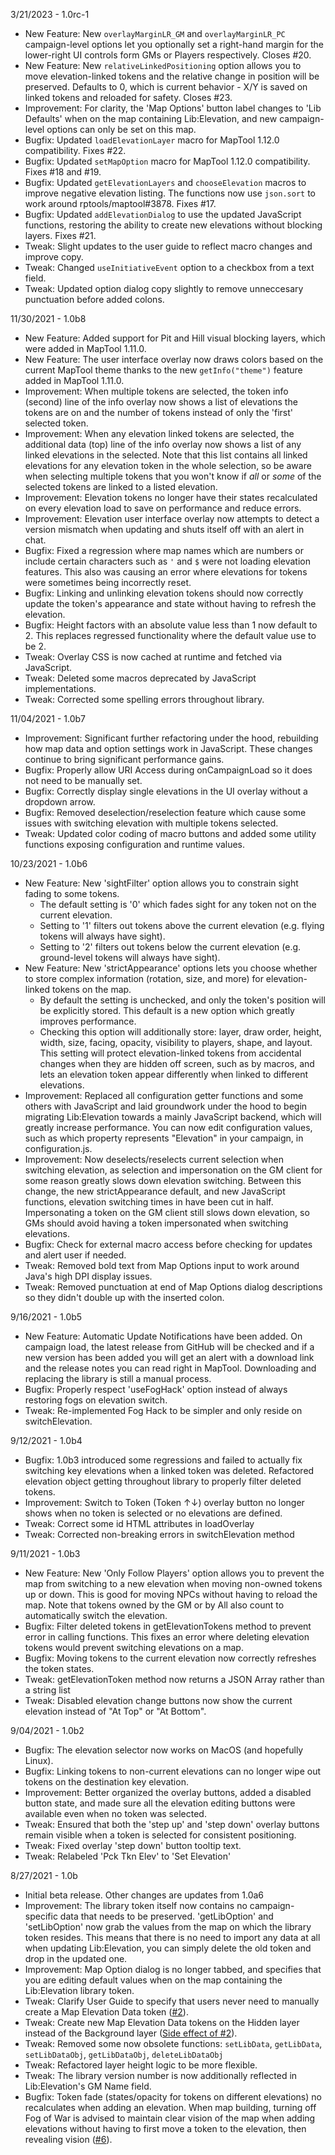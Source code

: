 3/21/2023 - 1.0rc-1
- New Feature: New `overlayMarginLR_GM` and `overlayMarginLR_PC` campaign-level options let you optionally set a right-hand margin for the lower-right UI controls form GMs or Players respectively. Closes #20.
- New Feature: New `relativeLinkedPositioning` option allows you to move elevation-linked tokens and the relative change in position will be preserved. Defaults to 0, which is current behavior - X/Y is saved on linked tokens and reloaded for safety. Closes #23.
- Improvement: For clarity, the 'Map Options' button label changes to 'Lib Defaults' when on the map containing Lib:Elevation, and new campaign-level options can only be set on this map.
- Bugfix: Updated `loadElevationLayer` macro for MapTool 1.12.0 compatibility. Fixes #22.
- Bugfix: Updated `setMapOption` macro for MapTool 1.12.0 compatibility. Fixes #18 and #19.
- Bugfix: Updated `getElevationLayers` and `chooseElevation` macros to improve negative elevation listing. The functions now use `json.sort` to work around rptools/maptool#3878. Fixes #17.
- Bugfix: Updated `addElevationDialog` to use the updated JavaScript functions, restoring the ability to create new elevations without blocking layers. Fixes #21.
- Tweak: Slight updates to the user guide to reflect macro changes and improve copy.
- Tweak: Changed `useInitiativeEvent` option to a checkbox from a text field.
- Tweak: Updated option dialog copy slightly to remove unneccesary punctuation before added colons.

11/30/2021 - 1.0b8

- New Feature: Added support for Pit and Hill visual blocking layers, which were added in MapTool 1.11.0.
- New Feature: The user interface overlay now draws colors based on the current MapTool theme thanks to the new `getInfo("theme")` feature added in MapTool 1.11.0.
- Improvement: When multiple tokens are selected, the token info (second) line of the info overlay now shows a list of elevations the tokens are on and the number of tokens instead of only the 'first' selected token.
- Improvement: When any elevation linked tokens are selected, the additional data (top) line of the info overlay now shows a list of any linked elevations in the selected. Note that this list contains all linked elevations for any elevation token in the whole selection, so be aware when selecting multiple tokens that you won't know if *all* or *some* of the selected tokens are linked to a listed elevation.
- Improvement: Elevation tokens no longer have their states recalculated on every elevation load to save on performance and reduce errors.
- Improvement: Elevation user interface overlay now attempts to detect a version mismatch when updating and shuts itself off with an alert in chat.
- Bugfix: Fixed a regression where map names which are numbers or include certain characters such as `'` and `$` were not loading elevation features. This also was causing an error where elevations for tokens were sometimes being incorrectly reset.
- Bugfix: Linking and unlinking elevation tokens should now correctly update the token's appearance and state without having to refresh the elevation.
- Bugfix: Height factors with an absolute value less than 1 now default to 2. This replaces regressed functionality where the default value use to be 2.
- Tweak: Overlay CSS is now cached at runtime and fetched via JavaScript.
- Tweak: Deleted some macros deprecated by JavaScript implementations.
- Tweak: Corrected some spelling errors throughout library.

11/04/2021 - 1.0b7

* Improvement: Significant further refactoring under the hood, rebuilding how map data and option settings work in JavaScript. These changes continue to bring significant performance gains.
* Bugfix: Properly allow URI Access during onCampaignLoad so it does not need to be manually set.
* Bugfix: Correctly display single elevations in the UI overlay without a dropdown arrow.
* Bugfix: Removed deselection/reselection feature which cause some issues with switching elevation with multiple tokens selected.
* Tweak: Updated color coding of macro buttons and added some utility functions exposing configuration and runtime values.

10/23/2021 - 1.0b6

* New Feature: New 'sightFilter' option allows you to constrain sight fading to some tokens. 
  * The default setting is '0' which fades sight for any token not on the current elevation.
  * Setting to '1' filters out tokens above the current elevation (e.g. flying tokens will always have sight).
  * Setting to '2' filters out tokens below the current elevation (e.g. ground-level tokens will always have sight).
* New Feature: New 'strictAppearance' options lets you choose whether to store complex information (rotation, size, and more) for elevation-linked tokens on the map. 
  * By default the setting is unchecked, and only the token's position will be explicitly stored. This default is a new option which greatly improves performance.
  * Checking this option will additionally store: layer, draw order, height, width, size, facing, opacity, visibility to players, shape, and layout. This setting will protect elevation-linked tokens from accidental changes when they are hidden off screen, such as by macros, and lets an elevation token appear differently when linked to different elevations.
* Improvement: Replaced all configuration getter functions and some others with JavaScript and laid groundwork under the hood to begin migrating Lib:Elevation towards a mainly JavaScript backend, which will greatly increase performance. You can now edit configuration values, such as which property represents "Elevation" in your campaign, in configuration.js.
* Improvement: Now deselects/reselects current selection when switching elevation, as selection and impersonation on the GM client for some reason greatly slows down elevation switching. Between this change, the new strictAppearance default, and new JavaScript functions, elevation switching times in have been cut in half. Impersonating a token on the GM client still slows down elevation, so GMs should avoid having a token impersonated when switching elevations.
* Bugfix: Check for external macro access before checking for updates and alert user if needed.
* Tweak: Removed bold text from Map Options input to work around Java's high DPI display issues.
* Tweak: Removed punctuation at end of Map Options dialog descriptions so they didn't double up with the inserted colon.

9/16/2021 - 1.0b5

* New Feature: Automatic Update Notifications have been added. On campaign load, the latest release from GitHub will be checked and if a new version has been added you will get an alert with a download link and the release notes you can read right in MapTool. Downloading and replacing the library is still a manual process.
* Bugfix: Properly respect 'useFogHack' option instead of always restoring fogs on elevation switch.
* Tweak: Re-implemented Fog Hack to be simpler and only reside on switchElevation.

9/12/2021 - 1.0b4

* Bugfix: 1.0b3 introduced some regressions and failed to actually fix switching key elevations when a linked token was deleted. Refactored elevation object getting throughout library to properly filter deleted tokens.
* Improvement: Switch to Token (Token ↑↓) overlay button no longer shows when no token is selected or no elevations are defined.
* Tweak: Correct some id HTML attributes in loadOverlay
* Tweak: Corrected non-breaking errors in switchElevation method

9/11/2021 - 1.0b3

* New Feature: New 'Only Follow Players' option allows you to prevent the map from switching to a new elevation when moving non-owned tokens up or down. This is good for moving NPCs without having to reload the map. Note that tokens owned by the GM or by All also count to automatically switch the elevation.
* Bugfix: Filter deleted tokens in getElevationTokens method to prevent error in calling functions. This fixes an error where deleting elevation tokens would prevent switching elevations on a map.
* Bugfix: Moving tokens to the current elevation now correctly refreshes the token states.
* Tweak: getElevationToken method now returns a JSON Array rather than a string list
* Tweak: Disabled elevation change buttons now show the current elevation instead of "At Top" or "At Bottom".

9/04/2021 - 1.0b2

* Bugfix: The elevation selector now works on MacOS (and hopefully Linux).
* Bugfix: Linking tokens to non-current elevations can no longer wipe out tokens on the destination key elevation.
* Improvement: Better organized the overlay buttons, added a disabled button state, and made sure all the elevation editing buttons were available even when no token was selected.
* Tweak: Ensured that both the 'step up' and 'step down' overlay buttons remain visible when a token is selected for consistent positioning. 
* Tweak: Fixed overlay 'step down' button tooltip text.
* Tweak: Relabeled 'Pck Tkn Elev' to 'Set Elevation'

8/27/2021 - 1.0b

* Initial beta release. Other changes are updates from 1.0a6
* Improvement: The library token itself now contains no campaign-specific data that needs to be preserved. 'getLibOption' and 'setLibOption' now grab the values from the map on which the library token resides. This means that there is no need to import any data at all when updating Lib:Elevation, you can simply delete the old token and drop in the updated one.
* Improvement: Map Option dialog is no longer tabbed, and specifies that you are editing default values when on the map containing the Lib:Elevation library token.
* Tweak: Clarify User Guide to specify that users never need to manually create a Map Elevation Data token ([#2](https://github.com/melek/lib_elevation/issues/2)).
* Tweak: Create new Map Elevation Data tokens on the Hidden layer instead of the Background layer ([Side effect of #2](https://github.com/melek/lib_elevation/issues/2)).
* Tweak: Removed some now obsolete functions: `setLibData`, `getLibData`, `setLibDataObj`, `getLibDataObj`, `deleteLibDataObj`
* Tweak: Refactored layer height logic to be more flexible.
* Tweak: The library version number is now additionally reflected in Lib:Elevation's GM Name field.
* Bugfix: Token fade (states/opacity for tokens on different elevations) no recalculates when adding an elevation. When map building, turning off Fog of War is advised to maintain clear vision of the map when adding elevations without having to first move a token to the elevation, then revealing vision ([#6](https://github.com/melek/lib_elevation/issues/6)).
